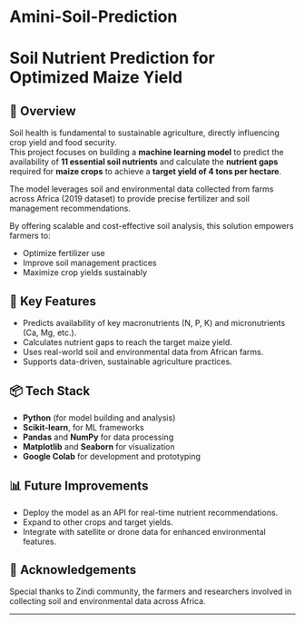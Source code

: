 # Amini-Soil-Prediction

# Soil Nutrient Prediction for Optimized Maize Yield

## 🌱 Overview
Soil health is fundamental to sustainable agriculture, directly influencing crop yield and food security.  
This project focuses on building a **machine learning model** to predict the availability of **11 essential soil nutrients** and calculate the **nutrient gaps** required for **maize crops** to achieve a **target yield of 4 tons per hectare**.

The model leverages soil and environmental data collected from farms across Africa (2019 dataset) to provide precise fertilizer and soil management recommendations.

By offering scalable and cost-effective soil analysis, this solution empowers farmers to:
- Optimize fertilizer use
- Improve soil management practices
- Maximize crop yields sustainably

## 🔬 Key Features
- Predicts availability of key macronutrients (N, P, K) and micronutrients (Ca, Mg, etc.).
- Calculates nutrient gaps to reach the target maize yield.
- Uses real-world soil and environmental data from African farms.
- Supports data-driven, sustainable agriculture practices.

## 📦 Tech Stack
- **Python** (for model building and analysis)
- **Scikit-learn**, for ML frameworks
- **Pandas** and **NumPy** for data processing
- **Matplotlib** and **Seaborn** for visualization
- **Google Colab** for development and prototyping

## 📊 Future Improvements
- Deploy the model as an API for real-time nutrient recommendations.
- Expand to other crops and target yields.
- Integrate with satellite or drone data for enhanced environmental features.

## 🙌 Acknowledgements
Special thanks to Zindi community, the farmers and researchers involved in collecting soil and environmental data across Africa.

---
